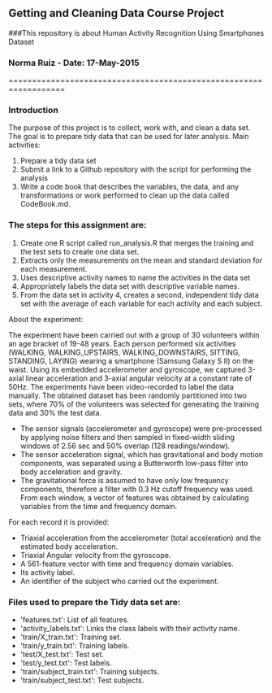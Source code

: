 ## Getting and Cleaning Data Course Project
###This repository is about Human Activity Recognition Using Smartphones Dataset
### Norma Ruiz - Date: 17-May-2015
==================================================================
### Introduction

The purpose of this project is to collect, work with, and clean a data set. 
The goal is to prepare tidy data that can be used for later analysis. 
Main activities: 
1) Prepare a tidy data set 
2) Submit a link to a Github repository with the script for performing the analysis
3) Write a code book that describes the variables, the data, and any transformations or work performed to clean up the data called CodeBook.md.   

### The steps for this assignment are:
 
1. Create one R script called run_analysis.R that merges the training and the test sets to create one data set.
2. Extracts only the measurements on the mean and standard deviation for each measurement. 
3. Uses descriptive activity names to name the activities in the data set
4. Appropriately labels the data set with descriptive variable names. 
5. From the data set in activity 4, creates a second, independent tidy data set with the average of each variable for each activity and each subject.

About the experiment:

The experiment have been carried out with a group of 30 volunteers within an age bracket of 19-48 years. Each person performed six activities (WALKING, WALKING_UPSTAIRS, WALKING_DOWNSTAIRS, SITTING, STANDING, LAYING) wearing a smartphone (Samsung Galaxy S II) on the waist. Using its embedded accelerometer and gyroscope, we captured 3-axial linear acceleration and 3-axial angular velocity at a constant rate of 50Hz. The experiments have been video-recorded to label the data manually. The obtained dataset has been randomly partitioned into two sets, where 70% of the volunteers was selected for generating the training data and 30% the test data. 

* The sensor signals (accelerometer and gyroscope) were pre-processed by applying noise filters and then sampled in fixed-width sliding windows of 2.56 sec and 50% overlap (128 readings/window). 
* The sensor acceleration signal, which has gravitational and body motion components, was separated using a Butterworth low-pass filter into body acceleration and gravity. 
* The gravitational force is assumed to have only low frequency components, therefore a filter with 0.3 Hz cutoff frequency was used. From each window, a vector of features was obtained by calculating variables from the time and frequency domain.  

For each record it is provided:

- Triaxial acceleration from the accelerometer (total acceleration) and the estimated body acceleration.
- Triaxial Angular velocity from the gyroscope. 
- A 561-feature vector with time and frequency domain variables. 
- Its activity label. 
- An identifier of the subject who carried out the experiment.

### Files used to prepare the Tidy data set are:

* 'features.txt': List of all features.
* 'activity_labels.txt': Links the class labels with their activity name.
* 'train/X_train.txt': Training set.
* 'train/y_train.txt': Training labels.
* 'test/X_test.txt': Test set.
* 'test/y_test.txt': Test labels.
* 'train/subject_train.txt': Training subjects. 
* 'train/subject_test.txt': Test subjects.
